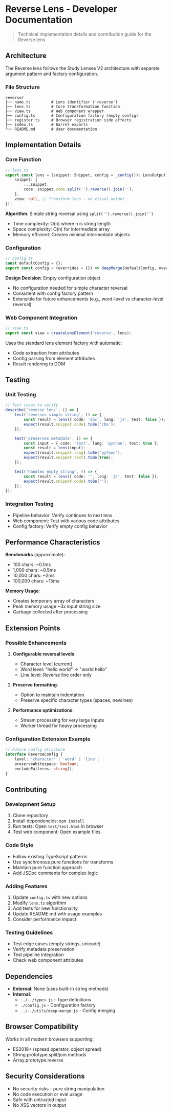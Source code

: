 # Reverse Lens - Developer Documentation

> Technical implementation details and contribution guide for the Reverse lens

## Architecture

The Reverse lens follows the Study Lenses V2 architecture with separate argument pattern and factory configuration.

### File Structure

```
reverse/
├── name.ts         # Lens identifier ('reverse')
├── lens.ts         # Core transformation function
├── view.ts         # Web component wrapper
├── config.ts       # Configuration factory (empty config)
├── register.ts     # Browser registration side effects
├── index.ts        # Barrel exports
└── README.md       # User documentation
```

## Implementation Details

### Core Function

```typescript
// lens.ts
export const lens = (snippet: Snippet, config = _config()): LensOutput => ({
	snippet: {
		...snippet,
		code: snippet.code.split('').reverse().join(''),
	},
	view: null, // Transform lens - no visual output
});
```

**Algorithm**: Simple string reversal using `split('').reverse().join('')`

- Time complexity: O(n) where n is string length
- Space complexity: O(n) for intermediate array
- Memory efficient: Creates minimal intermediate objects

### Configuration

```typescript
// config.ts
const defaultConfig = {};
export const config = (overrides = {}) => deepMerge(defaultConfig, overrides);
```

**Design Decision**: Empty configuration object

- No configuration needed for simple character reversal
- Consistent with config factory pattern
- Extensible for future enhancements (e.g., word-level vs character-level reversal)

### Web Component Integration

```typescript
// view.ts
export const view = createLensElement('reverse', lens);
```

Uses the standard lens element factory with automatic:

- Code extraction from attributes
- Config parsing from element attributes
- Result rendering to DOM

## Testing

### Unit Testing

```typescript
// Test cases to verify
describe('reverse lens', () => {
	test('reverses simple string', () => {
		const result = lens({ code: 'abc', lang: 'js', test: false });
		expect(result.snippet.code).toBe('cba');
	});

	test('preserves metadata', () => {
		const input = { code: 'test', lang: 'python', test: true };
		const result = lens(input);
		expect(result.snippet.lang).toBe('python');
		expect(result.snippet.test).toBe(true);
	});

	test('handles empty string', () => {
		const result = lens({ code: '', lang: 'js', test: false });
		expect(result.snippet.code).toBe('');
	});
});
```

### Integration Testing

- Pipeline behavior: Verify continues to next lens
- Web component: Test with various code attributes
- Config factory: Verify empty config behavior

## Performance Characteristics

**Benchmarks** (approximate):

- 100 chars: ~0.1ms
- 1,000 chars: ~0.5ms
- 10,000 chars: ~2ms
- 100,000 chars: ~15ms

**Memory Usage**:

- Creates temporary array of characters
- Peak memory usage ~3x input string size
- Garbage collected after processing

## Extension Points

### Possible Enhancements

1. **Configurable reversal levels**:
    - Character level (current)
    - Word level: "hello world" → "world hello"
    - Line level: Reverse line order only

2. **Preserve formatting**:
    - Option to maintain indentation
    - Preserve specific character types (spaces, newlines)

3. **Performance optimizations**:
    - Stream processing for very large inputs
    - Worker thread for heavy processing

### Configuration Extension Example

```typescript
// Future config structure
interface ReverseConfig {
	level: 'character' | 'word' | 'line';
	preserveWhitespace: boolean;
	excludePatterns: string[];
}
```

## Contributing

### Development Setup

1. Clone repository
2. Install dependencies: `npm install`
3. Run tests: Open `test/test.html` in browser
4. Test web component: Open example files

### Code Style

- Follow existing TypeScript patterns
- Use synchronous pure functions for transforms
- Maintain pure function approach
- Add JSDoc comments for complex logic

### Adding Features

1. Update `config.ts` with new options
2. Modify `lens.ts` algorithm
3. Add tests for new functionality
4. Update README.md with usage examples
5. Consider performance impact

### Testing Guidelines

- Test edge cases (empty strings, unicode)
- Verify metadata preservation
- Test pipeline integration
- Check web component attributes

## Dependencies

- **External**: None (uses built-in string methods)
- **Internal**:
    - `../../types.js` - Type definitions
    - `./config.js` - Configuration factory
    - `../../utils/deep-merge.js` - Config merging

## Browser Compatibility

Works in all modern browsers supporting:

- ES2018+ (spread operator, object spread)
- String.prototype.split/join methods
- Array.prototype.reverse

## Security Considerations

- No security risks - pure string manipulation
- No code execution or eval usage
- Safe with untrusted input
- No XSS vectors in output
